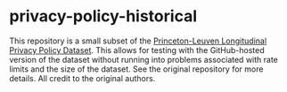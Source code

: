 # privacy-policy-historical
This repository is a small subset of the [Princeton-Leuven Longitudinal Privacy Policy Dataset](https://github.com/citp/privacy-policy-historical). This allows for testing with the GitHub-hosted version of the dataset without running into problems associated with rate limits and the size of the dataset. See the original repository for more details. All credit to the original authors.